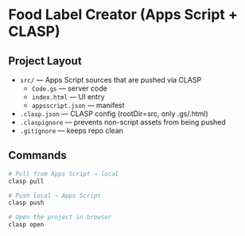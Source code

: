# Food Label Creator (Apps Script + CLASP)

## Project Layout
- `src/` — Apps Script sources that are pushed via CLASP
  - `Code.gs` — server code
  - `index.html` — UI entry
  - `appsscript.json` — manifest
- `.clasp.json` — CLASP config (rootDir=src, only .gs/.html)
- `.claspignore` — prevents non-script assets from being pushed
- `.gitignore` — keeps repo clean

## Commands
```bash
# Pull from Apps Script → local
clasp pull

# Push local → Apps Script
clasp push

# Open the project in browser
clasp open
